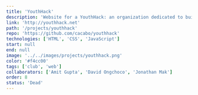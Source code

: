 ```yaml
---
title: 'YouthHack'
description: 'Website for a YouthHack: an organization dedicated to building student entrepreneurs.'
link: 'http://youthhack.net'
path: '/projects/youthhack'
repo: 'https://github.com/cacabo/youthhack'
technologies: ['HTML', 'CSS', 'JavaScript']
start: null
end: null
image: '../../images/projects/youthhack.png'
color: '#f4cc00'
tags: ['club', 'web']
collaborators: ['Amit Gupta', 'David Ongchoco', 'Jonathan Mak']
order: 8
status: 'Dead'
---
```


